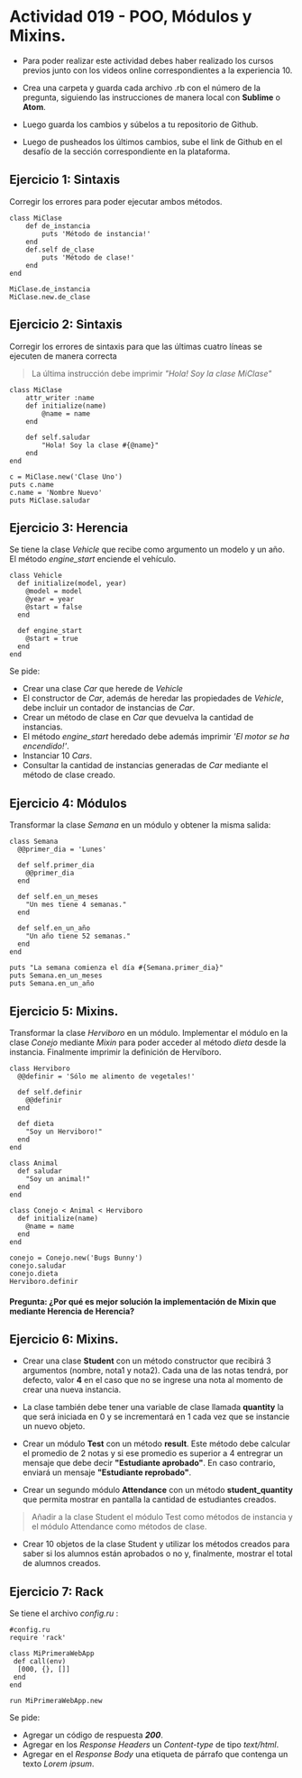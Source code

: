# Actividad 019 - POO, Módulos y Mixins.

- Para poder realizar este actividad debes haber realizado los cursos previos junto con los videos online correspondientes a la experiencia 10.

- Crea una carpeta y guarda cada archivo .rb con el número de la pregunta, siguiendo las instrucciones de manera local con **Sublime** o **Atom**.

- Luego guarda los cambios y súbelos a tu repositorio de Github.

- Luego de pusheados los últimos cambios, sube el link de Github en el desafío de la sección correspondiente en la plataforma.

## Ejercicio 1: Sintaxis
Corregir los errores para poder ejecutar ambos métodos.

~~~
class MiClase
    def de_instancia
        puts 'Método de instancia!'
    end
    def.self de_clase
        puts 'Método de clase!'
    end
end

MiClase.de_instancia
MiClase.new.de_clase
~~~

## Ejercicio 2: Sintaxis
Corregir los errores de sintaxis para que las últimas cuatro líneas se ejecuten de manera correcta
>La última instrucción debe imprimir *"Hola! Soy la clase MiClase"*

~~~
class MiClase
    attr_writer :name
    def initialize(name)
        @name = name
    end

    def self.saludar
        "Hola! Soy la clase #{@name}"
    end
end

c = MiClase.new('Clase Uno')
puts c.name
c.name = 'Nombre Nuevo'
puts MiClase.saludar
~~~

## Ejercicio 3: Herencia
Se tiene la clase *Vehicle* que recibe como argumento un modelo y un año. El método *engine_start* enciende el vehículo.

~~~
class Vehicle
  def initialize(model, year)
    @model = model
    @year = year
    @start = false
  end

  def engine_start
    @start = true
  end
end
~~~

Se pide: 
- Crear una clase *Car* que herede de *Vehicle*
- El constructor de *Car*, además de heredar las propiedades de *Vehicle*, debe incluir un contador de instancias de *Car*.
- Crear un método de clase en *Car* que devuelva la cantidad de instancias.
- El método *engine_start* heredado debe además imprimir *'El motor se ha encendido!'*.
- Instanciar 10 *Cars*.
- Consultar la cantidad de instancias generadas de *Car* mediante el método de clase creado.

## Ejercicio 4: Módulos
Transformar la clase *Semana* en un módulo y obtener la misma salida:

~~~
class Semana
  @@primer_dia = 'Lunes'

  def self.primer_dia
    @@primer_dia
  end

  def self.en_un_meses
    "Un mes tiene 4 semanas."
  end

  def self.en_un_año
    "Un año tiene 52 semanas."
  end
end

puts "La semana comienza el día #{Semana.primer_dia}"
puts Semana.en_un_meses
puts Semana.en_un_año
~~~

## Ejercicio 5: Mixins.
Transformar la clase *Herviboro* en un módulo. Implementar el módulo en la clase *Conejo* mediante *Mixin* para poder acceder al método *dieta* desde la instancia. Finalmente imprimir la definición de Hervíboro.

~~~
class Herviboro
  @@definir = 'Sólo me alimento de vegetales!'

  def self.definir
    @@definir
  end

  def dieta
    "Soy un Herviboro!"
  end
end

class Animal
  def saludar
    "Soy un animal!"
  end
end

class Conejo < Animal < Herviboro
  def initialize(name)
    @name = name
  end
end

conejo = Conejo.new('Bugs Bunny')
conejo.saludar
conejo.dieta
Herviboro.definir
~~~

#### Pregunta: ¿Por qué es mejor solución la implementación de Mixin que mediante Herencia de Herencia?

## Ejercicio 6: Mixins.

- Crear una clase **Student** con un método constructor que recibirá 3 argumentos (nombre, nota1 y nota2). Cada una de las notas tendrá, por defecto, valor **4** en el caso que no se ingrese una nota al momento de crear una nueva instancia.
 
- La clase también debe tener una variable de clase llamada **quantity** la que será iniciada en 0 y se incrementará en 1 cada vez que se instancie un nuevo objeto.

- Crear un módulo **Test** con un método **result**. Este método debe calcular el promedio de 2 notas y si ese promedio es superior a 4 entregrar un mensaje que debe decir **"Estudiante aprobado"**. En caso contrario, enviará un mensaje **"Estudiante reprobado"**.

- Crear un segundo módulo **Attendance** con un método **student_quantity** que permita mostrar en pantalla la cantidad de estudiantes creados.

 > Añadir a la clase Student el módulo Test como métodos de instancia y el módulo Attendance como métodos de clase.
 
- Crear 10 objetos de la clase Student y utilizar los métodos creados para saber si los alumnos están aprobados o no y, finalmente, mostrar el total de alumnos creados.

## Ejercicio 7: Rack
Se tiene el archivo *config.ru* :

~~~
#config.ru
require 'rack'

class MiPrimeraWebApp
 def call(env)
  [000, {}, []]
 end
end

run MiPrimeraWebApp.new
~~~

Se pide: 
 - Agregar un código de respuesta ***200***.
 - Agregar en los *Response Headers* un *Content-type* de tipo *text/html*.
 - Agregar en el *Response Body* una etiqueta de párrafo que contenga un texto *Lorem ipsum*.





